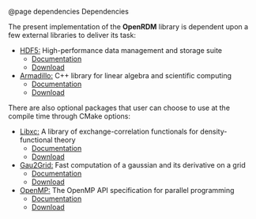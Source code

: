 @page dependencies Dependencies


The present implementation of the <b>OpenRDM</b> library is dependent upon
a few external libraries to deliver its task:

+ [HDF5:](https://www.hdfgroup.org/solutions/hdf5) High-performance data management and storage suite
   - [Documentation](https://portal.hdfgroup.org/display/HDF5/HDF5)
   - [Download](https://www.hdfgroup.org/downloads/hdf5/source-code)
+ [Armadillo:](http://arma.sourceforge.net) C++ library for linear algebra and scientific computing
   - [Documentation](http://arma.sourceforge.net/docs.html)
   - [Download](http://arma.sourceforge.net/download.html)

There are also optional packages that user can choose to use at the compile time through CMake options:

+ [Libxc:](https://www.tddft.org/programs/libxc) A library of exchange-correlation functionals for density-functional theory
   - [Documentation](https://www.tddft.org/programs/libxc/manual)
   - [Download](https://www.tddft.org/programs/libxc/download)
+ [Gau2Grid:](https://github.com/dgasmith/gau2grid) Fast computation of a gaussian and its derivative on a grid
   - [Documentation](https://gau2grid.readthedocs.io/en/latest)
   - [Download](https://github.com/dgasmith/gau2grid)
+ [OpenMP:](https://www.openmp.org) The OpenMP API specification for parallel programming
   - [Documentation](https://www.openmp.org/specifications)
   - [Download](https://www.openmp.org/resources/openmp-compilers-tools)

